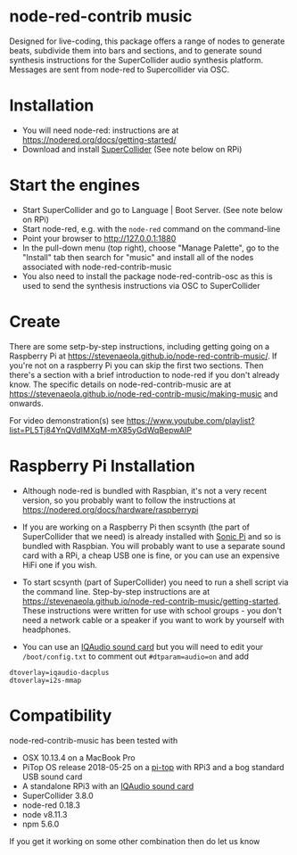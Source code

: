 # node-red-contrib music

Designed for live-coding, this package offers a range of nodes to generate beats, subdivide them into bars and sections, and to generate sound synthesis instructions for the SuperCollider audio synthesis platform. Messages are sent from node-red to Supercollider via OSC.

# Installation

* You will need node-red: instructions are at <https://nodered.org/docs/getting-started/>
* Download and install [SuperCollider](https://supercollider.github.io/) (See note below on RPi)

# Start the engines

* Start SuperCollider and go to Language | Boot Server. (See note below on RPi)
* Start node-red, e.g. with the `node-red` command on the command-line
* Point your browser to <http://127.0.0.1:1880>
* In the pull-down menu (top right), choose "Manage Palette", go to the "Install" tab then search for "music" and install all of the nodes associated with node-red-contrib-music
* You also need to install the package node-red-contrib-osc as this is used to send the synthesis instructions via OSC to SuperCollider

# Create

There are some setp-by-step instructions, including getting going on a Raspberry Pi at <https://stevenaeola.github.io/node-red-contrib-music/>.  If you're not on a raspberry Pi you can skip the first two sections. Then there's a section with a brief introduction to node-red if you don't already know. The specific details on node-red-contrib-music are at <https://stevenaeola.github.io/node-red-contrib-music/making-music> and onwards.

For video demonstration(s) see <https://www.youtube.com/playlist?list=PL5Tj84YnQVdIMXqM-mX85yGdWqBepwAIP>

# Raspberry Pi Installation

* Although node-red is bundled with Raspbian, it's not a very recent version, so you probably want to follow the instructions at <https://nodered.org/docs/hardware/raspberrypi>
* If you are working on a Raspberry Pi then scsynth (the part of SuperCollider that we need) is already installed with [Sonic Pi](https://sonic-pi.net/) and so is bundled with Raspbian. You will probably want to use a separate sound card with a RPi, a cheap USB one is fine, or you can use an expensive HiFi one if you wish.

* To start scsynth (part of SuperCollider) you need to run a shell script via the command line. Step-by-step instructions are at <https://stevenaeola.github.io/node-red-contrib-music/getting-started>. These instructions were written for use with school groups - you don't need a network cable or a speaker if you want to work by yourself with headphones.
* You can use an [IQAudio sound card](http://www.iqaudio.com/downloads/IQaudIO.pdf) but you will need to edit your `/boot/config.txt` to comment out `#dtparam=audio=on` and add

```
dtoverlay=iqaudio-dacplus
dtoverlay=i2s-mmap
```


# Compatibility

node-red-contrib-music has been tested with

* OSX 10.13.4 on a MacBook Pro
* PiTop OS release 2018-05-25 on a [pi-top](https://pi-top.com/) with RPi3 and a bog standard USB sound card
* A standalone RPi3 with an [IQAudio sound card](http://www.iqaudio.com/downloads/IQaudIO.pdf)
* SuperCollider 3.8.0
* node-red 0.18.3
* node v8.11.3
* npm 5.6.0

If you get it working on some other combination then do let us know

